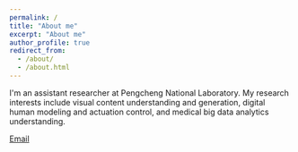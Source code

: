 ```yaml
---
permalink: /
title: "About me"
excerpt: "About me"
author_profile: true
redirect_from: 
  - /about/
  - /about.html
---
```


I'm an assistant researcher at Pengcheng National Laboratory. My research interests include visual content understanding and generation, digital human modeling and actuation control, and medical big data analytics understanding.

[Email](daij@pcl.ac.cn)
